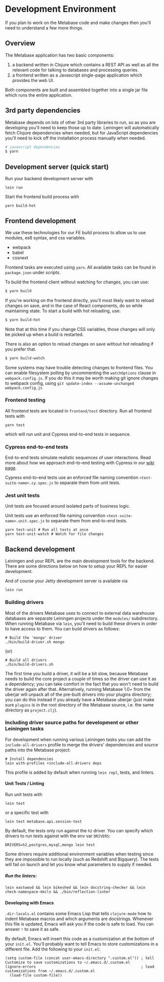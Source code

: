 # Development Environment

If you plan to work on the Metabase code and make changes then you'll need to understand a few more things.

## Overview

The Metabase application has two basic components:

1. a backend written in Clojure which contains a REST API as well as all the relevant code for talking to databases and processing queries.
2. a frontend written as a Javascript single-page application which provides the web UI.

Both components are built and assembled together into a single jar file which runs the entire application.

## 3rd party dependencies

Metabase depends on lots of other 3rd party libraries to run, so as you are developing you'll need to keep those up to date. Leiningen will automatically fetch Clojure dependencies when needed, but for JavaScript dependencies you'll need to kick off the installation process manually when needed.

```sh
# javascript dependencies
$ yarn
```

## Development server (quick start)

Run your backend development server with

    lein run

Start the frontend build process with

    yarn build-hot

## Frontend development

We use these technologies for our FE build process to allow us to use modules, es6 syntax, and css variables.

- webpack
- babel
- cssnext

Frontend tasks are executed using `yarn`. All available tasks can be found in `package.json` under _scripts_.

To build the frontend client without watching for changes, you can use:

```sh
$ yarn build
```

If you're working on the frontend directly, you'll most likely want to reload changes on save, and in the case of React components, do so while maintaining state. To start a build with hot reloading, use:

```sh
$ yarn build-hot
```

Note that at this time if you change CSS variables, those changes will only be picked up when a build is restarted.

There is also an option to reload changes on save without hot reloading if you prefer that.

```sh
$ yarn build-watch
```

Some systems may have trouble detecting changes to frontend files. You can enable filesystem polling by uncommenting the `watchOptions` clause in `webpack.config.js`. If you do this it may be worth making git ignore changes to webpack config, using `git update-index --assume-unchanged webpack.config.js`

### Frontend testing

All frontend tests are located in `frontend/test` directory. Run all frontend tests with

```
yarn test
```

which will run unit and Cypress end-to-end tests in sequence.

### Cypress end-to-end tests

End-to-end tests simulate realistic sequences of user interactions. Read more about how we approach end-to-end testing with Cypress in our [wiki page](https://github.com/metabase/metabase/wiki/E2E-Tests-with-Cypress).

Cypress end-to-end tests use an enforced file naming convention `<test-suite-name>.cy.spec.js` to separate them from unit tests.

### Jest unit tests

Unit tests are focused around isolated parts of business logic.

Unit tests use an enforced file naming convention `<test-suite-name>.unit.spec.js` to separate them from end-to-end tests.

```
yarn test-unit # Run all tests at once
yarn test-unit-watch # Watch for file changes
```

## Backend development

Leiningen and your REPL are the main development tools for the backend. There are some directions below on how to setup your REPL for easier development.

And of course your Jetty development server is available via

    lein run

### Building drivers

Most of the drivers Metabase uses to connect to external data warehouse databases are separate Leiningen projects under the `modules/` subdirectory. When running Metabase via `lein`, you'll
need to build these drivers in order to have access to them. You can build drivers as follows:

```
# Build the 'mongo' driver
./bin/build-driver.sh mongo
```

(or)

```
# Build all drivers
./bin/build-drivers.sh
```

The first time you build a driver, it will be a bit slow, because Metabase needs to build the core project a couple of times so the driver can use it as a dependency; you can take comfort in the
fact that you won't need to build the driver again after that. Alternatively, running Metabase 1.0+ from the uberjar will unpack all of the pre-built drivers into your plugins directory; you can
do this instead if you already have a Metabase uberjar (just make sure `plugins` is in the root directory of the Metabase source, i.e. the same directory as `project.clj`).

### Including driver source paths for development or other Leiningen tasks

For development when running various Leiningen tasks you can add the `include-all-drivers` profile to merge the drivers' dependencies and source paths into the Metabase
project:

```
# Install dependencies
lein with-profiles +include-all-drivers deps
```

This profile is added by default when running `lein repl`, tests, and linters.

#### Unit Tests / Linting

Run unit tests with

    lein test

or a specific test with

    lein test metabase.api.session-test

By default, the tests only run against the `h2` driver. You can specify which drivers to run tests against with the env var `DRIVERS`:

    DRIVERS=h2,postgres,mysql,mongo lein test

Some drivers require additional environment variables when testing since they are impossible to run locally (such as Redshift and Bigquery). The tests will fail on launch and let you know what parameters to supply if needed.

##### Run the linters:

    lein eastwood && lein bikeshed && lein docstring-checker && lein check-namespace-decls && ./bin/reflection-linter

#### Developing with Emacs

`.dir-locals.el` contains some Emacs Lisp that tells `clojure-mode` how to indent Metabase macros and which arguments are docstrings. Whenever this file is updated,
Emacs will ask you if the code is safe to load. You can answer `!` to save it as safe.

By default, Emacs will insert this code as a customization at the bottom of your `init.el`.
You'll probably want to tell Emacs to store customizations in a different file. Add the following to your `init.el`:

```emacs-lisp
(setq custom-file (concat user-emacs-directory ".custom.el")) ; tell Customize to save customizations to ~/.emacs.d/.custom.el
(ignore-errors                                                ; load customizations from ~/.emacs.d/.custom.el
  (load-file custom-file))
```
